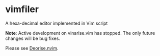 # vimfiler
A hexa-decimal editor implemented in Vim script

**Note**: Active development on vinarise.vim has stopped. The only future
changes will be bug fixes.

Please see [Deorise.nvim](https://github.com/Shougo/deorise.nvim).

